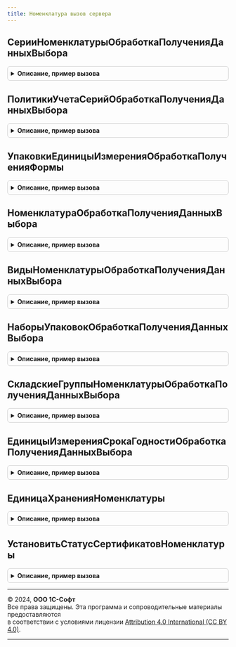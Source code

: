 ```yaml
---
title: Номенклатура вызов сервера
---
```



## СерииНоменклатурыОбработкаПолученияДанныхВыбора
<details style="margin: 1em 0; padding: 0.5em; border: 1px solid #ccc; border-radius: 6px;">

<summary style="font-weight: bold; cursor: pointer;">Описание, пример вызова</summary>

```bsl

// Серверный обработчик события ОбработкаПолученияДанныхВыбора справочника СерииНоменклатуры.
//
Процедура СерииНоменклатурыОбработкаПолученияДанныхВыбора(ДанныеВыбора, Параметры, СтандартнаяОбработка) Экспорт
```

Пример вызова
```bsl
НоменклатураВызовСервера.СерииНоменклатурыОбработкаПолученияДанныхВыбора(ДанныеВыбора, Параметры, СтандартнаяОбработка) 
```
</details>

## ПолитикиУчетаСерийОбработкаПолученияДанныхВыбора
<details style="margin: 1em 0; padding: 0.5em; border: 1px solid #ccc; border-radius: 6px;">

<summary style="font-weight: bold; cursor: pointer;">Описание, пример вызова</summary>

```bsl

// Серверный обработчик события ОбработкаПолученияДанныхВыбора справочника ПолитикиУчетаСерий.
//
Процедура ПолитикиУчетаСерийОбработкаПолученияДанныхВыбора(ДанныеВыбора, Параметры, СтандартнаяОбработка) Экспорт
```

Пример вызова
```bsl
НоменклатураВызовСервера.ПолитикиУчетаСерийОбработкаПолученияДанныхВыбора(ДанныеВыбора, Параметры, СтандартнаяОбработка) 
```
</details>

## УпаковкиЕдиницыИзмеренияОбработкаПолученияФормы
<details style="margin: 1em 0; padding: 0.5em; border: 1px solid #ccc; border-radius: 6px;">

<summary style="font-weight: bold; cursor: pointer;">Описание, пример вызова</summary>

```bsl

Процедура УпаковкиЕдиницыИзмеренияОбработкаПолученияФормы(ВидФормы, Параметры, ВыбраннаяФорма, ДополнительнаяИнформация, СтандартнаяОбработка) Экспорт
```

Пример вызова
```bsl
НоменклатураВызовСервера.УпаковкиЕдиницыИзмеренияОбработкаПолученияФормы(ВидФормы, Параметры, ВыбраннаяФорма, ДополнительнаяИнформация, СтандартнаяОбработка) 
```
</details>

## НоменклатураОбработкаПолученияДанныхВыбора
<details style="margin: 1em 0; padding: 0.5em; border: 1px solid #ccc; border-radius: 6px;">

<summary style="font-weight: bold; cursor: pointer;">Описание, пример вызова</summary>

```bsl

// Серверный обработчик события ОбработкаПолученияДанныхВыбора справочника Номенклатура.
//
Процедура НоменклатураОбработкаПолученияДанныхВыбора(ДанныеВыбора, Параметры, СтандартнаяОбработка) Экспорт
```

Пример вызова
```bsl
НоменклатураВызовСервера.НоменклатураОбработкаПолученияДанныхВыбора(ДанныеВыбора, Параметры, СтандартнаяОбработка) 
```
</details>

## ВидыНоменклатурыОбработкаПолученияДанныхВыбора
<details style="margin: 1em 0; padding: 0.5em; border: 1px solid #ccc; border-radius: 6px;">

<summary style="font-weight: bold; cursor: pointer;">Описание, пример вызова</summary>

```bsl

// Серверный обработчик события ОбработкаПолученияДанныхВыбора справочника ВидыНоменклатуры.
//
Процедура ВидыНоменклатурыОбработкаПолученияДанныхВыбора(ДанныеВыбора, Параметры, СтандартнаяОбработка) Экспорт
```

Пример вызова
```bsl
НоменклатураВызовСервера.ВидыНоменклатурыОбработкаПолученияДанныхВыбора(ДанныеВыбора, Параметры, СтандартнаяОбработка) 
```
</details>

## НаборыУпаковокОбработкаПолученияДанныхВыбора
<details style="margin: 1em 0; padding: 0.5em; border: 1px solid #ccc; border-radius: 6px;">

<summary style="font-weight: bold; cursor: pointer;">Описание, пример вызова</summary>

```bsl

// Серверный обработчик события ОбработкаПолученияДанныхВыбора справочника НаборыУпаковок.
//
Процедура НаборыУпаковокОбработкаПолученияДанныхВыбора(ДанныеВыбора, Параметры, СтандартнаяОбработка) Экспорт
```

Пример вызова
```bsl
НоменклатураВызовСервера.НаборыУпаковокОбработкаПолученияДанныхВыбора(ДанныеВыбора, Параметры, СтандартнаяОбработка) 
```
</details>

## СкладскиеГруппыНоменклатурыОбработкаПолученияДанныхВыбора
<details style="margin: 1em 0; padding: 0.5em; border: 1px solid #ccc; border-radius: 6px;">

<summary style="font-weight: bold; cursor: pointer;">Описание, пример вызова</summary>

```bsl

// Серверный обработчик события ОбработкаПолученияДанныхВыбора справочника СкладскиеГруппыНоменклатуры.
//
Процедура СкладскиеГруппыНоменклатурыОбработкаПолученияДанныхВыбора(ДанныеВыбора, Параметры, СтандартнаяОбработка) Экспорт
```

Пример вызова
```bsl
НоменклатураВызовСервера.СкладскиеГруппыНоменклатурыОбработкаПолученияДанныхВыбора(ДанныеВыбора, Параметры, СтандартнаяОбработка) 
```
</details>

## ЕдиницыИзмеренияСрокаГодностиОбработкаПолученияДанныхВыбора
<details style="margin: 1em 0; padding: 0.5em; border: 1px solid #ccc; border-radius: 6px;">

<summary style="font-weight: bold; cursor: pointer;">Описание, пример вызова</summary>

```bsl

// Серверный обработчик события ОбработкаПолученияДанныхВыбора перечисления ЕдиницыИзмеренияВремени.
//
Процедура ЕдиницыИзмеренияСрокаГодностиОбработкаПолученияДанныхВыбора(ДанныеВыбора, Параметры, СтандартнаяОбработка) Экспорт
```

Пример вызова
```bsl
НоменклатураВызовСервера.ЕдиницыИзмеренияСрокаГодностиОбработкаПолученияДанныхВыбора(ДанныеВыбора, Параметры, СтандартнаяОбработка) 
```
</details>

## ЕдиницаХраненияНоменклатуры
<details style="margin: 1em 0; padding: 0.5em; border: 1px solid #ccc; border-radius: 6px;">

<summary style="font-weight: bold; cursor: pointer;">Описание, пример вызова</summary>

```bsl

// Возвращает единицу хранения номенклатуры.
//
// Параметры:
//  Номенклатура - СправочникСсылка.Номенклатура - ссылка номенклатуры,
//
// Возвращаемое значение:
//  СправочникСсылка.УпаковкиЕдиницыИзмерения - единица хранения номенклатуры.
//
Функция ЕдиницаХраненияНоменклатуры(Знач Номенклатура) Экспорт
```

Пример вызова
```bsl
Результат = НоменклатураВызовСервера.ЕдиницаХраненияНоменклатуры(Номенклатура) 
```
</details>

## УстановитьСтатусСертификатовНоменклатуры
<details style="margin: 1em 0; padding: 0.5em; border: 1px solid #ccc; border-radius: 6px;">

<summary style="font-weight: bold; cursor: pointer;">Описание, пример вызова</summary>

```bsl

// Выполняет запуск фонового задания по установке статуса сертификатов номенклатуры.
//
// Параметры:
//	УникальныйИдентификатор - УникальныйИдентификатор - уникальный идентификатор запускаемого фонового задания.
//	ПараметрыЗаполнения - см. НоменклатураКлиентСервер.ПараметрыУстановкиСтатусаСертификатовНоменклатурыПоУмолчанию.
//
// Возвращаемое значение:
//	см. ДлительныеОперации.ВыполнитьФункцию.
//
Функция УстановитьСтатусСертификатовНоменклатуры(УникальныйИдентификатор, ПараметрыЗаполнения) Экспорт
```

Пример вызова
```bsl
Результат = НоменклатураВызовСервера.УстановитьСтатусСертификатовНоменклатуры(УникальныйИдентификатор, ПараметрыЗаполнения) 
```
</details>

---

© 2024, **ООО 1С-Софт**  
Все права защищены. Эта программа и сопроводительные материалы предоставляются  
в соответствии с условиями лицензии [Attribution 4.0 International (CC BY 4.0)](https://creativecommons.org/licenses/by/4.0/legalcode).

---
